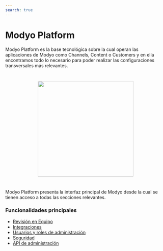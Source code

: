 ```yaml
---
search: true
---
```


# Modyo Platform

Modyo Platform es la base tecnológica sobre la cual operan las aplicaciones de Modyo como Channels, Content o Customers y en ella encontramos todo lo necesario para poder realizar las configuraciones transversales más relevantes.

<img src="/assets/img/platform/header.jpg" style="margin: 40px auto; width: 300px; display: block;">

Modyo Platform presenta la interfaz principal de Modyo desde la cual se tienen acceso a todas las secciones relevantes.

### Funcionalidades principales

- [Revisión en Equipo](/guides/platform/team-review.html)
- [Integraciones](/guides/platform/integration.html)
- [Usuarios y roles de administración](/guides/platform/roles.html)
- [Seguridad](/guides/platform/security.html)
- [API de administración](/guides/platform/api.html)
